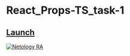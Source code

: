 # React_Props-TS_task-1

## [Launch](https://johnnystorm19.github.io/RA_Props-TS_task-1/)

[![Netology RA](https://github.com/JohnnyStorm19/RA_Props-TS_task-1/actions/workflows/web.yml/badge.svg)](https://github.com/JohnnyStorm19/RA_Props-TS_task-1/actions/workflows/web.yml)